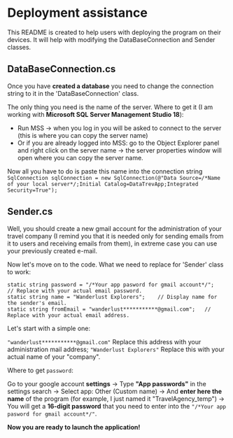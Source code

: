 # Deployment assistance
This README is created to help users with deploying the program on their devices. It will help with modifying the DataBaseConnection and Sender classes.

## DataBaseConnection.cs
Once you have **created a database** you need to change the connection string to it in the 'DataBaseConnection' class.

The only thing you need is the name of the server. Where to get it (I am working with **Microsoft SQL Server Management Studio 18**): 
- Run MSS -> when you log in you will be asked to connect to the server (this is where you can copy the server name)
- Or if you are already logged into MSS: go to the Object Explorer panel and right click on the server name -> the server properties window will open where you can copy the server name.

Now all you have to do is paste this name into the connection string `SqlConnection sqlConnection = new SqlConnection(@"Data Source=/*Name of your local server*/;Initial Catalog=DataTrevApp;Integrated Security=True");`

## Sender.cs
Well, you should create a new gmail account for the administration of your travel company (I remind you that it is needed only for sending emails from it to users and receiving emails from them), in extreme case you can use your previously created e-mail.

Now let's move on to the code. What we need to replace for 'Sender' class to work:
```
static string password = "/*Your app pasword for gmail account*/";    // Replace with your actual email password.
static string name = "Wanderlust Explorers";    // Display name for the sender's email.
static string fromEmail = "wanderlust***********@gmail.com";   // Replace with your actual email address.
```
Let's start with a simple one:

`"wanderlust***********@gmail.com"` Replace this address with your administration mail address;
`"Wanderlust Explorers"` Replace this with your actual name of your "company".

Where to get `password`:

Go to your google account **settings** -> Type **"App passwords"** in the settings search -> Select app: Other (Custom name) -> And **enter here the name** of the program (for example, I just named it "TravelAgency_temp") -> You will get a **16-digit password** that you need to enter into the `"/*Your app pasword for gmail account*/"`.

**Now you are ready to launch the application!**

